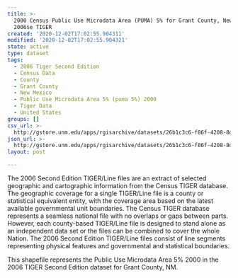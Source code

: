 ```yaml
---
title: >-
  2000 Census Public Use Microdata Area (PUMA) 5% for Grant County, New Mexico,
  2006se TIGER
created: '2020-12-02T17:02:55.904311'
modified: '2020-12-02T17:02:55.904321'
state: active
type: dataset
tags:
  - 2006 Tiger Second Edition
  - Census Data
  - County
  - Grant County
  - New Mexico
  - Public Use Microdata Area 5% (puma 5%) 2000
  - Tiger Data
  - United States
groups: []
csv_url: >-
  http://gstore.unm.edu/apps/rgisarchive/datasets/26b1c3c6-f86f-4208-8d72-c0b59f22bc48/tgr2006se_gran_puma5.derived.csv
json_url: >-
  http://gstore.unm.edu/apps/rgisarchive/datasets/26b1c3c6-f86f-4208-8d72-c0b59f22bc48/tgr2006se_gran_puma5.derived.json
layout: post

---
```

The 2006 Second Edition TIGER/Line files are an extract of selected geographic and cartographic information from the Census TIGER database.  The geographic coverage for a single TIGER/Line file is a county or statistical equivalent entity, with the coverage area based on the latest available governmental unit boundaries. The Census TIGER database represents a seamless national file with no overlaps or gaps between parts.  However, each county-based TIGER/Line file is designed to stand alone as an independent data set or the files can be combined to cover the whole Nation.  The 2006 Second Edition  TIGER/Line files consist of line segments representing physical features and governmental and statistical boundaries.  

This shapefile represents the Public Use Microdata Area 5% 2000 in the 2006 TIGER Second Edition dataset for Grant County, NM.
